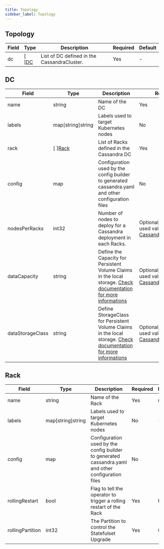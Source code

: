 ```yaml
---
title: Topology
sidebar_label: Topology
---
```


## Topology

|Field|Type|Description|Required|Default|
|-----|----|-----------|--------|--------|
|dc|\[ \][DC](#dc)|List of DC defined in the CassandraCluster.|Yes| - |

## DC

|Field|Type|Description|Required|Default|
|-----|----|-----------|--------|--------|
|name|string|Name of the DC|Yes|dc1|
|labels|map\[string\]string|Labels used to target Kubernetes nodes|No||
|rack|\[ \][Rack](#rack)|List of Racks defined in the Cassandra DC|Yes|-|
|config|map|Configuration used by the config builder to generated cassandra.yaml and other configuration files|No||
|nodesPerRacks|int32|Number of nodes to deploy for a Cassandra deployment in each Racks.|Optional, if not filled, used value define in [CassandraClusterSpec](/casskop/docs/references/cassandra_cluster#cassandraclusterspec)|1|
|dataCapacity|string|Define the Capacity for Persistent Volume Claims in the local storage. [Check documentation for more informations](/casskop/docs/configuration_deployment/storage#configuration)|Optional, if not filled, used value define in [CassandraClusterSpec](/casskop/docs/references/cassandra_cluster#cassandraclusterspec)||
|dataStorageClass|string|Define StorageClass for Persistent Volume Claims in the local storage. [Check documentation for more informations](/casskop/docs/configuration_deployment/storage#configuration)|Optional, if not filled, used value define in [CassandraClusterSpec](/casskop/docs/references/cassandra_cluster#cassandraclusterspec)||

## Rack

|Field|Type|Description|Required|Default|
|-----|----|-----------|--------|--------|
|name|string|Name of the Rack|Yes|rack1|
|labels|map\[string\]string|Labels used to target Kubernetes nodes|No|-|
|config|map|Configuration used by the config builder to generated cassandra.yaml and other configuration files|No||
|rollingRestart|bool|Flag to tell the operator to trigger a rolling restart of the Rack|Yes|false|
|rollingPartition|int32|The Partition to control the Statefulset Upgrade|Yes|0|